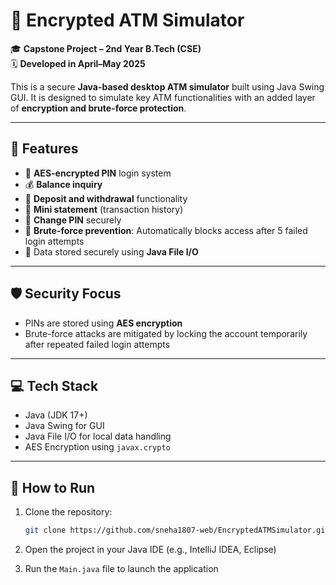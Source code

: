 # 🔐 Encrypted ATM Simulator

🎓 **Capstone Project – 2nd Year B.Tech (CSE)**  
🗓️ **Developed in April–May 2025**

This is a secure **Java-based desktop ATM simulator** built using Java Swing GUI. It is designed to simulate key ATM functionalities with an added layer of **encryption and brute-force protection**.

---

## 🧩 Features

- 🔐 **AES-encrypted PIN** login system  
- 💰 **Balance inquiry**  
- 💸 **Deposit and withdrawal** functionality  
- 🧾 **Mini statement** (transaction history)  
- 🔁 **Change PIN** securely  
- 🚫 **Brute-force prevention**: Automatically blocks access after 5 failed login attempts  
- 💾 Data stored securely using **Java File I/O**

---

## 🛡️ Security Focus

- PINs are stored using **AES encryption**  
- Brute-force attacks are mitigated by locking the account temporarily after repeated failed login attempts

---

## 💻 Tech Stack

- Java (JDK 17+)  
- Java Swing for GUI  
- Java File I/O for local data handling  
- AES Encryption using `javax.crypto`

---

## 🚀 How to Run

1. Clone the repository:
   ```bash
   git clone https://github.com/sneha1807-web/EncryptedATMSimulator.git
   ```

2. Open the project in your Java IDE (e.g., IntelliJ IDEA, Eclipse)

3. Run the `Main.java` file to launch the application
